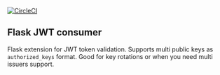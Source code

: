 [![CircleCI](https://circleci.com/gh/dmi3y/flask-jwt-consumer.svg?style=svg)](https://circleci.com/gh/dmi3y/flask-jwt-consumer)

## Flask JWT consumer

Flask extension for JWT token validation. Supports multi public keys as `authorized_keys` format. Good for key rotations or when you need multi issuers support.
